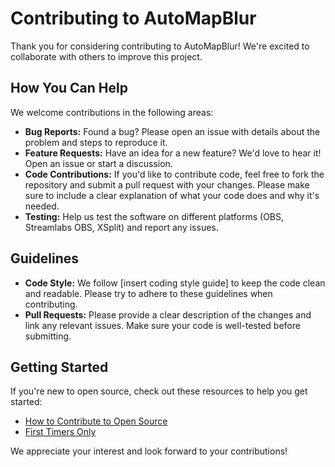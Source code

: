 # Contributing to AutoMapBlur

Thank you for considering contributing to AutoMapBlur! We're excited to collaborate with others to improve this project.

## How You Can Help

We welcome contributions in the following areas:

- **Bug Reports:** Found a bug? Please open an issue with details about the problem and steps to reproduce it.
- **Feature Requests:** Have an idea for a new feature? We'd love to hear it! Open an issue or start a discussion.
- **Code Contributions:** If you'd like to contribute code, feel free to fork the repository and submit a pull request with your changes. Please make sure to include a clear explanation of what your code does and why it's needed.
- **Testing:** Help us test the software on different platforms (OBS, Streamlabs OBS, XSplit) and report any issues.

## Guidelines

- **Code Style:** We follow [insert coding style guide] to keep the code clean and readable. Please try to adhere to these guidelines when contributing.
- **Pull Requests:** Please provide a clear description of the changes and link any relevant issues. Make sure your code is well-tested before submitting.

## Getting Started

If you're new to open source, check out these resources to help you get started:

- [How to Contribute to Open Source](https://opensource.guide/how-to-contribute/)
- [First Timers Only](https://www.firsttimersonly.com/)

We appreciate your interest and look forward to your contributions!
